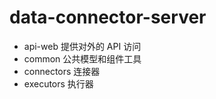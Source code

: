 # data-connector-server

* api-web 提供对外的 API 访问
* common 公共模型和组件工具
* connectors 连接器
* executors 执行器


